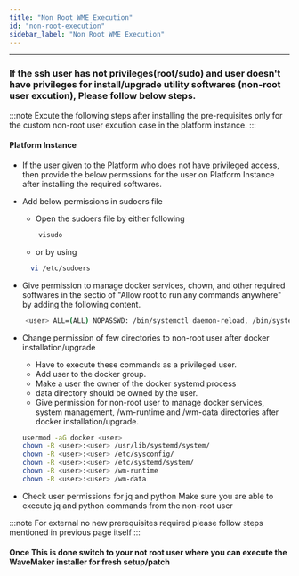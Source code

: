 ```yaml
---
title: "Non Root WME Execution"
id: "non-root-execution"
sidebar_label: "Non Root WME Execution"
---
```

---

### If the ssh user has not privileges(root/sudo) and user doesn't have privileges for install/upgrade utility softwares (non-root user excution), Please follow below steps.

:::note 
   Excute the following steps after installing the pre-requisites only for the custom non-root user excution case in the platform instance.
:::

#### Platform Instance

- If the user given to the Platform who does not have privileged access, then provide the below permssions for the user on Platform Instance after installing the required softwares.

- Add below permissions in sudoers file

  - Open the sudoers file by either following
   
  ```bash
      visudo
  ```
  - or by using 

  ```bash
    vi /etc/sudoers
  ```

- Give permission to manage docker services, chown, and other required softwares in the sectio of "Allow root to run any commands anywhere" by adding the following content.

```bash
    <user> ALL=(ALL) NOPASSWD: /bin/systemctl daemon-reload, /bin/systemctl restart docker, /bin/systemctl status docker, /bin/systemctl stop docker, /bin/systemctl start docker, /usr/sbin/service docker restart, /usr/sbin/service docker start, /usr/sbin/service docker stop, /usr/sbin/service docker status, /sbin/ip link set docker0 down, /sbin/ip link del dev docker0 type bridge, /usr/bin/chown
```

- Change permission of few directories to non-root user after docker installation/upgrade
  - Have to execute these commands as a privileged user.
  - Add user to the docker group.
  - Make a user the owner of the docker systemd process
  - data directory should be owned by the user.
  - Give permission for non-root user to manage docker services, system management, /wm-runtime and /wm-data directories after docker installation/upgrade.

  ```bash
  usermod -aG docker <user>
  chown -R <user>:<user> /usr/lib/systemd/system/
  chown -R <user>:<user> /etc/sysconfig/
  chown -R <user>:<user> /etc/systemd/system/
  chown -R <user>:<user> /wm-runtime
  chown -R <user>:<user> /wm-data
  ```

- Check user permissions for jq and python
   Make sure you are able to execute jq and python commands from the non-root user

:::note 
For external no new prerequisites required please follow steps mentioned in previous page itself
:::


#### Once This is done switch to your not root user where you can  execute the WaveMaker installer for fresh setup/patch 

